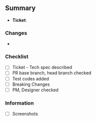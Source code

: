 ## Summary

- **Ticket**: <!--- Ticket number, title and link -->

### Changes

- <!--- Summarize the changes -->

### Checklist

- [ ] Ticket - Tech spec described
- [ ] PR base branch, head branch checked
- [ ] Test codes added
- [ ] Breaking Changes
- [ ] PM, Designer checked

### Information

- [ ] Screenshots
